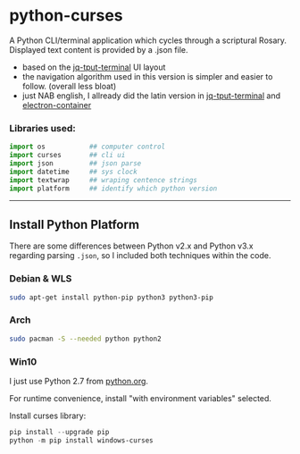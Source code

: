 # python-curses

A Python CLI/terminal application which cycles through a scriptural Rosary.
Displayed text content is  provided by a .json file.

* based on the [jq-tput-terminal](https://github.com/mezcel/jq-tput-terminal) UI layout
* the navigation algorithm used in this version is simpler and easier to follow. (overall less bloat)
* just NAB english, I allready did the latin version in [jq-tput-terminal](https://github.com/mezcel/jq-tput-terminal) and [electron-container](https://github.com/mezcel/electron-container)

### Libraries used:

```py
import os			## computer control
import curses		## cli ui
import json			## json parse
import datetime		## sys clock
import textwrap		## wraping centence strings
import platform		## identify which python version
```

---

## Install Python Platform

There are some differences between Python v2.x and Python v3.x regarding parsing ```.json```, so I included both techniques within the code.

### Debian & WLS

```sh
sudo apt-get install python-pip python3 python3-pip
```

### Arch
```sh
sudo pacman -S --needed python python2
```

### Win10

I just use Python 2.7 from [python.org](https://www.python.org/downloads/windows/).

For runtime convenience, install "with environment variables" selected.

Install curses library:
```ps1
pip install --upgrade pip
python -m pip install windows-curses
```
